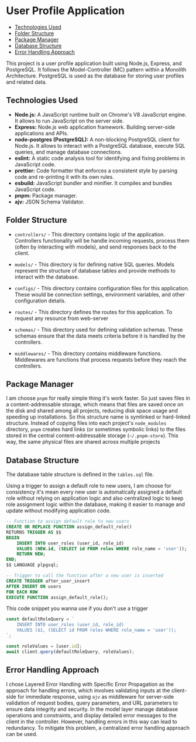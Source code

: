 # User Profile Application

- [Technologies Used](#technologies-used)
- [Folder Structure](#folder-structure)
- [Package Manager](#package-manager)
- [Database Structure](#database-structure)
- [Error Handling Approach](#error-handling-approach)

This project is a user profile application built using Node.js, Express, and PostgreSQL. It follows the Model-Controller (MC) pattern within a Monolith Architecture. PostgreSQL is used as the database for storing user profiles and related data.

## Technologies Used

- **Node.js:** A JavaScript runtime built on Chrome's V8 JavaScript engine. It allows to run JavaScript on the server side.
- **Express:** Node.js web application framework. Building server-side applications and APIs.
- **node-postgres (PostgreSQL):** A non-blocking PostgreSQL client for Node.js. It allows to interact with a PostgreSQL database, execute SQL queries, and manage database connections.
- **eslint:** A static code analysis tool for identifying and fixing problems in JavaScript code.
- **prettier:** Code formatter that enforces a consistent style by parsing code and re-printing it with its own rules.
- **esbuild:** JavaScript bundler and minifier. It compiles and bundles JavaScript code.
- **pnpm:** Package manager.
- **ajv:** JSON Schema Validator.

## Folder Structure

- `controllers/` - This directory contains logic of the application. Controllers functionality will be handle incoming requests, process them (often by interacting with models), and send responses back to the client.

- `models/` - This directory is for defining native SQL queries. Models represent the structure of database tables and provide methods to interact with the database.

- `configs/` - This directory contains configuration files for this application. These would be connection settings, environment variables, and other configuration details.

- `routes/` - This directory defines the routes for this application. To request any resource from web-server

- `schemas/` - This directory used for defining validation schemas. These schemas ensure that the data meets criteria before it is handled by the controllers.

- `middlewares/` - This directory contains middleware functions. Middlewares are functions that process requests before they reach the controllers.

## Package Manager

I am choose `pnpm` for really simple thing it's work faster. So just saves files in a content-addressable storage, which means that files are saved once on the disk and shared among all projects, reducing disk space usage and speeding up installations. So this structure name is symlinked or hard-linked structure. Instead of copying files into each project's `node_modules` directory, `pnpm` creates hard links (or sometimes symbolic links) to the files stored in the central content-addressable storage (`~/.pnpm-store`). This way, the same physical files are shared across multiple projects

## Database Structure

The database table structure is defined in the `tables.sql` file.

Using a trigger to assign a default role to new users, I am choose for consistency it's mean every new user is automatically assigned a default role without relying on application logic and also centralized logic to keep role assignment logic within the database, making it easier to manage and update without modifying application code.

```sql
-- Function to assign default role to new users
CREATE OR REPLACE FUNCTION assign_default_role()
RETURNS TRIGGER AS $$
BEGIN
    INSERT INTO user_roles (user_id, role_id)
    VALUES (NEW.id, (SELECT id FROM roles WHERE role_name = 'user'));
    RETURN NEW;
END;
$$ LANGUAGE plpgsql;

-- Trigger to call the function after a new user is inserted
CREATE TRIGGER after_user_insert
AFTER INSERT ON users
FOR EACH ROW
EXECUTE FUNCTION assign_default_role();
```

This code snippet you wanna use if you don't use a trigger

```javascript
const defaultRoleQuery = `
    INSERT INTO user_roles (user_id, role_id)
    VALUES ($1, (SELECT id FROM roles WHERE role_name = 'user'));
`;

const roleValues = [user.id];
await client.query(defaultRoleQuery, roleValues);
```

## Error Handling Approach

I chose Layered Error Handling with Specific Error Propagation as the approach for handling errors, which involves validating inputs at the client-side for immediate response, using `ajv` as middleware for server-side validation of request bodies, query parameters, and URL parameters to ensure data integrity and security. In the model layer manage database operations and constraints, and display detailed error messages to the client in the controller. However, handling errors in this way can lead to redundancy. To mitigate this problem, a centralized error handling approach can be used.
